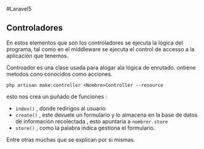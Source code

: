 #Laravel5
## Controladores

En estos elementos que son los controladores se ejecuta la lógica del programa,
tal como en el middleware se ejecuta el control de accesso a la aplicación que
tenemos.

Controador es una clase usada para alogar ala lógica de enrutado.
ontiene metodos cono conocidos como acciones.

`php artisan make:controller <Nombre>Controller --resource`

esto nos crea un puñado de funciones :

* `index()` , donde redirigos al usuario
* `create()`  , este devuele un formulario y lo almacena en la base de datos de
  información recolectada , esto apuntaría a `nombrer.store`
* `store()` , como la palabra indica gestiona el formulario.

Entre otras muchas que se explican por si mismas.
